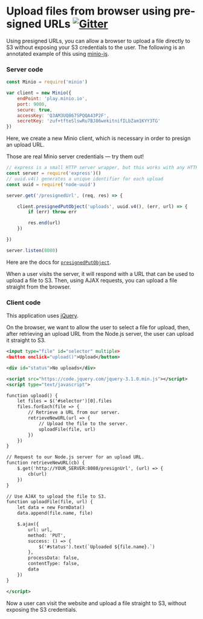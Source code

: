 # Upload files from browser using pre-signed URLs [![Gitter](https://badges.gitter.im/Join%20Chat.svg)](https://gitter.im/minio/minio?utm_source=badge&utm_medium=badge&utm_campaign=pr-badge&utm_content=badge)

Using presigned URLs, you can allow a browser to upload a file
directly to S3 without exposing your S3 credentials to the user. The following
is an annotated example of this using [minio-js](https://github.com/minio/minio-js).

### Server code

```javascript
const Minio = require('minio')

var client = new Minio({
    endPoint: 'play.minio.io',
    port: 9000,
    secure: true,
    accessKey: 'Q3AM3UQ867SPQQA43P2F',
    secretKey: 'zuf+tfteSlswRu7BJ86wekitnifILbZam1KYY3TG'
})
```

Here, we create a new Minio client, which is necessary in order to presign
an upload URL.

Those are real Minio server credentials — try them out!

```javascript
// express is a small HTTP server wrapper, but this works with any HTTP server
const server = require('express')()
// uuid.v4() generates a unique identifier for each upload
const uuid = require('node-uuid')

server.get('/presignedUrl', (req, res) => {

    client.presignedPutObject('uploads', uuid.v4(), (err, url) => {
        if (err) throw err

        res.end(url)
    })

})

server.listen(8080)
```

Here are the docs for [`presignedPutObject`](https://docs.minio.io/docs/javascript-client-api-reference#presignedPutObject).

When a user visits the server, it will respond with a URL that can be used to
upload a file to S3. Then, using AJAX requests, you can upload a file
straight from the browser.

### Client code

This application uses [jQuery](http://jquery.com/).

On the browser, we want to allow the user to select a file for upload, then,
after retrieving an upload URL from the Node.js server, the user can upload it
straight to S3.

```xml
<input type="file" id="selector" multiple>
<button onclick="upload()">Upload</button>

<div id="status">No uploads</div>

<script src="https://code.jquery.com/jquery-3.1.0.min.js"></script>
<script type="text/javascript">

function upload() {
    let files = $('#selector')[0].files
    files.forEach(file => {
        // Retrieve a URL from our server.
        retrieveNewURL(url => {
            // Upload the file to the server.
            uploadFile(file, url)
        })
    })
}

// Request to our Node.js server for an upload URL.
function retrieveNewURL(cb) {
    $.get('http://YOUR_SERVER:8080/presignUrl', (url) => {
        cb(url)
    })
}

// Use AJAX to upload the file to S3.
function uploadFile(file, url) {
    let data = new FormData()
    data.append(file.name, file)

    $.ajax({
        url: url,
        method: 'PUT',
        success: () => {
            $('#status').text(`Uploaded ${file.name}.`)
        },
        processData: false,
        contentType: false,
        data
    })
}

</script>
```

Now a user can visit the website and upload a file straight to S3, without
exposing the S3 credentials.
